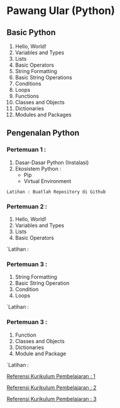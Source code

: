 # Pawang Ular (Python)


## Basic Python
1. Hello, World!
2. Variables and Types
3. Lists
4. Basic Operators
5. String Formatting
6. Basic String Operations
7. Conditions
8. Loops
9. Functions
10. Classes and Objects
11. Dictionaries
12. Modules and Packages


## Pengenalan Python
### Pertemuan 1 : 
  1. Dasar-Dasar Python (Instalasi)
  2. Ekosistem Python :
      - Pip
      - Virtual Environment
      
  `Latihan : Buatlah Repository di Github`

### Pertemuan 2 :
  1. Hello, World!
  2. Variables and Types
  3. Lists
  4. Basic Operators

  `Latihan : 
  
### Pertemuan 3 :
  1. String Formatting
  2. Basic String Operation
  3. Condition
  4. Loops
  
  `Latihan : 
  
### Pertemuan 3 :
  1. Function
  2. Classes and Objects
  3. Dictionaries
  4. Module and Package
  
  `Latihan :
 


[Referensi Kurikulum Pembelajaran : 1](https://github.com/praxis-academy/akademik/tree/master/kurikulum/enterprise-python)

[Referensi Kurikulum Pembelajaran : 2](https://docs.python.org/3.8/tutorial/interpreter.html)

[Referensi Kurikulum Pembelajaran : 3](https://www.learnpython.org/)

